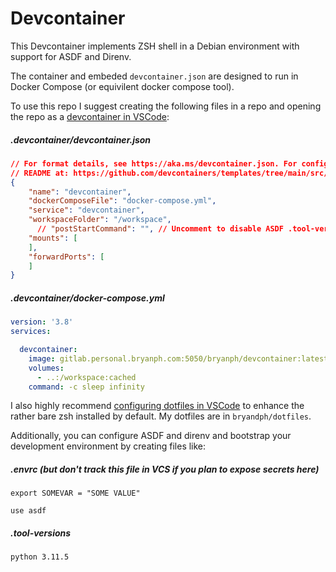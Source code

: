 # Devcontainer

This Devcontainer implements ZSH shell in a Debian environment with support for ASDF and Direnv.

The container and embeded `devcontainer.json` are designed to run in Docker Compose (or equivilent docker compose tool).

To use this repo I suggest creating the following files in a repo and opening the repo as a [devcontainer in VSCode](https://code.visualstudio.com/docs/devcontainers/containers):


##### .devcontainer/devcontainer.json
```json
// For format details, see https://aka.ms/devcontainer.json. For config options, see the
// README at: https://github.com/devcontainers/templates/tree/main/src/powershell
{
    "name": "devcontainer",
    "dockerComposeFile": "docker-compose.yml",
    "service": "devcontainer",
    "workspaceFolder": "/workspace",
	  // "postStartCommand": "", // Uncomment to disable ASDF .tool-versions install on container start
    "mounts": [
    ],
	"forwardPorts": [
	]
}
```

##### .devcontainer/docker-compose.yml
```yaml
version: '3.8'
services:

  devcontainer:
    image: gitlab.personal.bryanph.com:5050/bryanph/devcontainer:latest
    volumes:
      - ..:/workspace:cached
    command: -c sleep infinity
```

I also highly recommend [configuring dotfiles in VSCode](https://code.visualstudio.com/docs/devcontainers/containers#_personalizing-with-dotfile-repositories) to enhance the rather bare zsh installed by default. My dotfiles are in `bryandph/dotfiles`.

Additionally, you can configure ASDF and direnv and bootstrap your development environment by creating files like:

##### .envrc (but don't track this file in VCS if you plan to expose secrets here)
```shell
export SOMEVAR = "SOME VALUE"

use asdf
```

##### .tool-versions
```
python 3.11.5
```